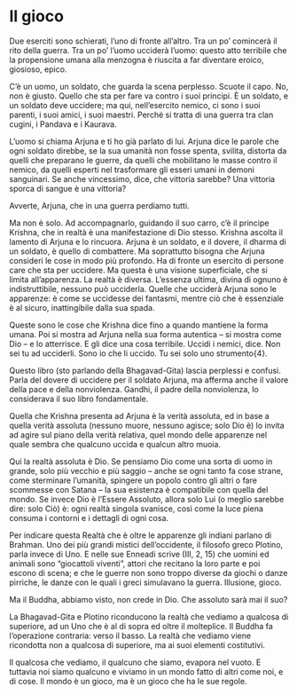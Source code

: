 # Il gioco

Due eserciti sono schierati, l’uno di fronte all’altro. Tra un po’ comincerà il rito della guerra. Tra un po’ l’uomo ucciderà l’uomo: questo atto terribile che la propensione umana alla menzogna è riuscita a far diventare eroico, giosioso, epico.

C’è un uomo, un soldato, che guarda la scena perplesso. Scuote il capo. No, non è giusto. Quello che sta per fare va contro i suoi principi. È un soldato, e un soldato deve uccidere; ma qui, nell’esercito nemico, ci sono i suoi parenti, i suoi amici, i suoi maestri. Perché si tratta di una guerra tra clan cugini, i Pandava e i Kaurava.

L’uomo si chiama Arjuna e ti ho già parlato di lui. Arjuna dice le parole che ogni soldato direbbe, se la sua umanità non fosse spenta, svilita, distorta da quelli che preparano le guerre, da quelli che mobilitano le masse contro il nemico, da quelli esperti nel trasformare gli esseri umani in demoni sanguinari. Se anche vincessimo, dice, che vittoria sarebbe? Una vittoria sporca di sangue è una vittoria?

Avverte, Arjuna, che in una guerra perdiamo tutti.

Ma non è solo. Ad accompagnarlo, guidando il suo carro, c’è il principe Krishna, che in realtà è una manifestazione di Dio stesso. Krishna ascolta il lamento di Arjuna e lo rincuora. Arjuna è un soldato, e il dovere, il dharma di un soldato, è quello di combattere. Ma soprattutto bisogna che Arjuna consideri le cose in modo più profondo. Ha di fronte un esercito di persone care che sta per uccidere. Ma questa è una visione superficiale, che si limita all’apparenza. La realtà è diversa. L’essenza ultima, divina di ognuno è indistruttibile, nessuno può ucciderla. Quelle che ucciderà Arjuna sono le apparenze: è come se uccidesse dei fantasmi, mentre ciò che è essenziale è al sicuro, inattingibile dalla sua spada.

Queste sono le cose che Krishna dice fino a quando mantiene la forma umana. Poi si mostra ad Arjuna nella sua forma autentica – si mostra come Dio – e lo atterrisce. E gli dice una cosa terribile. Uccidi i nemici, dice. Non sei tu ad ucciderli. Sono io che li uccido. Tu sei solo uno strumento{4}.

Questo libro (sto parlando della Bhagavad-Gita) lascia perplessi e confusi. Parla del dovere di uccidere per il soldato Arjuna, ma afferma anche il valore della pace e della nonviolenza. Gandhi, il padre della nonviolenza, lo considerava il suo libro fondamentale.

Quella che Krishna presenta ad Arjuna è la verità assoluta, ed in base a quella verità assoluta (nessuno muore, nessuno agisce; solo Dio è) lo invita ad agire sul piano della verità relativa, quel mondo delle apparenze nel quale sembra che qualcuno uccida e qualcun altro muoia.

Qui la realtà assoluta è Dio. Se pensiamo Dio come una sorta di uomo in grande, solo più vecchio e più saggio – anche se ogni tanto fa cose strane, come sterminare l’umanità, spingere un popolo contro gli altri o fare scommesse con Satana – la sua esistenza è compatibile con quella del mondo. Se invece Dio è l’Essere Assoluto, allora solo Lui (o meglio sarebbe dire: solo Ciò) è: ogni realtà singola svanisce, così come la luce piena consuma i contorni e i dettagli di ogni cosa.

Per indicare questa Realtà che è oltre le apparenze gli indiani parlano di Brahman. Uno dei più grandi mistici dell’occidente, il filosofo greco Plotino, parla invece di Uno. E nelle sue Enneadi scrive (III, 2, 15) che uomini ed animali sono “giocattoli viventi”, attori che recitano la loro parte e poi escono di scena; e che le guerre non sono troppo diverse da giochi o danze pirriche, le danze con le quali i greci simulavano la guerra. Illusione, gioco.

Ma il Buddha, abbiamo visto, non crede in Dio. Che assoluto sarà mai il suo?

La Bhagavad-Gita e Plotino riconducono la realtà che vediamo a qualcosa di superiore, ad un Uno che è al di sopra ed oltre il molteplice. Il Buddha fa l’operazione contraria: verso il basso. La realtà che vediamo viene ricondotta non a qualcosa di superiore, ma ai suoi elementi costitutivi.

Il qualcosa che vediamo, il qualcuno che siamo, evapora nel vuoto. E tuttavia noi siamo qualcuno e viviamo in un mondo fatto di altri come noi, e di cose. Il mondo è un gioco, ma è un gioco che ha le sue regole.

 
